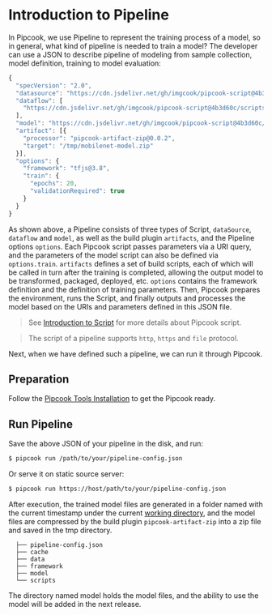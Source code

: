 # Introduction to Pipeline

In Pipcook, we use Pipeline to represent the training process of a model, so in general, what kind of pipeline is needed to train a model? The developer can use a JSON to describe pipeline of modeling from sample collection, model definition, training to model evaluation:

```js
{
  "specVersion": "2.0",
  "datasource": "https://cdn.jsdelivr.net/gh/imgcook/pipcook-script@4b3d60c/scripts/image-classification-mobilenet/build/datasource.js?url=http://ai-sample.oss-cn-hangzhou.aliyuncs.com/image_classification/datasets/imageclass-test.zip",
  "dataflow": [
    "https://cdn.jsdelivr.net/gh/imgcook/pipcook-script@4b3d60c/scripts/image-classification-mobilenet/build/dataflow.js?size=224&size=224"
  ],
  "model": "https://cdn.jsdelivr.net/gh/imgcook/pipcook-script@4b3d60c/scripts/image-classification-mobilenet/build/model.js",
  "artifact": [{
    "processor": "pipcook-artifact-zip@0.0.2",
    "target": "/tmp/mobilenet-model.zip"
  }],
  "options": {
    "framework": "tfjs@3.8",
    "train": {
      "epochs": 20,
      "validationRequired": true
    }
  }
}
```

As shown above, a Pipeline consists of three types of Script, `dataSource`, `dataflow` and `model`, as well as the build plugin `artifacts`, and the Pipeline options `options`.
Each Pipcook script passes parameters via a URI query, and the parameters of the model script can also be defined via `options.train`.
`artifacts` defines a set of build scripts, each of which will be called in turn after the training is completed, allowing the output model to be transformed, packaged, deployed, etc.
`options` contains the framework definition and the definition of training parameters.
Then, Pipcook prepares the environment, runs the Script, and finally outputs and processes the model based on the URIs and parameters defined in this JSON file.

> See [Introduction to Script](./intro-to-script.md) for more details about Pipcook script.

> The script of a pipeline supports `http`, `https` and `file` protocol.

Next, when we have defined such a pipeline, we can run it through Pipcook.

## Preparation

Follow the [Pipcook Tools Installation](./pipcook-tools.md) to get the Pipcook ready.

## Run Pipeline

Save the above JSON of your pipeline in the disk, and run:

```sh
$ pipcook run /path/to/your/pipeline-config.json
```

Or serve it on static source server:

```sh
$ pipcook run https://host/path/to/your/pipeline-config.json
```

After execution, the trained model files are generated in a folder named with the current timestamp under the current [working directory](https://linux.die.net/man/3/cwd), and the model files are compressed by the build plugin `pipcook-artifact-zip` into a zip file and saved in the tmp directory.

```
  ├── pipeline-config.json
  ├── cache
  ├── data
  ├── framework
  ├── model
  └── scripts
```

The directory named model holds the model files, and the ability to use the model will be added in the next release.

